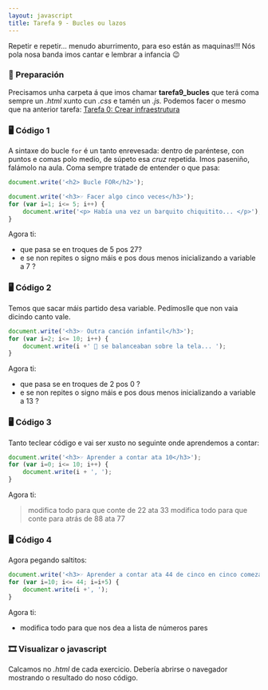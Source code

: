 ```yaml
---
layout: javascript
title: Tarefa 9 - Bucles ou lazos
---
```

Repetir e repetir... menudo aburrimento, para eso están as maquinas!!! Nós pola nosa banda imos cantar e lembrar a infancia 😉

### 🧺 Preparación

Precisamos unha carpeta á que imos chamar **tarefa9_bucles** que terá coma sempre un *.html* xunto cun *.css* e tamén un *.js.* Podemos facer o mesmo que na anterior tarefa: [ Tarefa 0: Crear infraestrutura](../t0)


### 🖥 Código 1 

A sintaxe do bucle `for` é un tanto enrevesada: dentro de paréntese, con puntos e comas polo medio, de súpeto esa _cruz_ repetida. Imos paseniño, falámolo na aula. Coma sempre tratade de entender o que pasa:

```js
document.write('<h2> Bucle FOR</h2>');

document.write('<h3>☞ Facer algo cinco veces</h3>');
for (var i=1; i<= 5; i++) {
	document.write('<p> Había una vez un barquito chiquitito... </p>');
}
```
Agora ti: 

* que pasa se en troques de 5 pos 27?
* e se non repites o signo máis e pos dous menos inicializando a variable a 7 ?


### 🖥 Código 2

Temos que sacar máis partido desa variable. Pedímoslle que non vaia dicindo canto vale.

```js
document.write('<h3>☞ Outra canción infantil</h3>');
for (var i=2; i<= 10; i++) {
	document.write(i +' 🐘 se balanceaban sobre la tela... ');
}
```

Agora ti: 

* que pasa se en troques de 2 pos 0 ?
* e se non repites o signo máis e pos dous menos inicializando a variable a 13 ?

### 🖥 Código 3
Tanto teclear código e vai ser xusto no seguinte onde aprendemos a contar:

```js
document.write('<h3>☞ Aprender a contar ata 10</h3>');
for (var i=0; i<= 10; i++) {
	document.write(i + ', ');
}
```

Agora ti: 

> modifica todo para que conte de 22 ata 33
> modifica todo para que conte para atrás de 88 ata 77


### 🖥 Código 4

Agora pegando saltitos:

```js
document.write('<h3>☞ Aprender a contar ata 44 de cinco en cinco comezando en 10</h3>');
for (var i=10; i<= 44; i=i+5) {
	document.write(i +', ');
}
```
Agora ti: 

* modifica todo para que nos dea a lista de números pares

### 🎞 Visualizar o javascript

Calcamos no *.html*  de cada exercicio. Debería abrirse o navegador mostrando o resultado do noso código.
